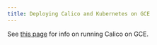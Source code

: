 ```yaml
---
title: Deploying Calico and Kubernetes on GCE
---
```


See [this page]({{site.baseurl}}/{{page.version}}/reference/public-cloud/gce)
for info on running Calico on GCE.

